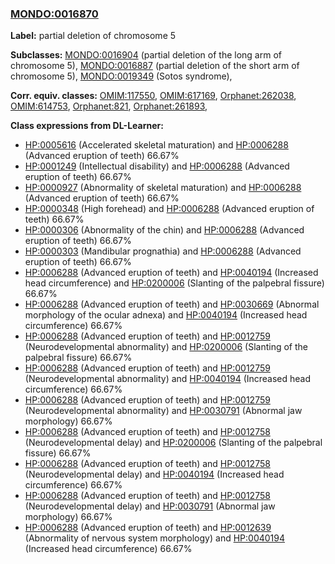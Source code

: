 
### [MONDO:0016870](http://purl.obolibrary.org/obo/MONDO_0016870)
**Label:** partial deletion of chromosome 5

**Subclasses:** [MONDO:0016904](http://purl.obolibrary.org/obo/MONDO_0016904) (partial deletion of the long arm of chromosome 5), [MONDO:0016887](http://purl.obolibrary.org/obo/MONDO_0016887) (partial deletion of the short arm of chromosome 5), [MONDO:0019349](http://purl.obolibrary.org/obo/MONDO_0019349) (Sotos syndrome), 

**Corr. equiv. classes:** [OMIM:117550](http://purl.obolibrary.org/obo/OMIM_117550), [OMIM:617169](http://purl.obolibrary.org/obo/OMIM_617169), [Orphanet:262038](http://www.orpha.net/ORDO/Orphanet_262038), [OMIM:614753](http://purl.obolibrary.org/obo/OMIM_614753), [Orphanet:821](http://www.orpha.net/ORDO/Orphanet_821), [Orphanet:261893](http://www.orpha.net/ORDO/Orphanet_261893), 

**Class expressions from DL-Learner:**

- [HP:0005616](http://purl.obolibrary.org/obo/HP_0005616) (Accelerated skeletal maturation) and [HP:0006288](http://purl.obolibrary.org/obo/HP_0006288) (Advanced eruption of teeth) 66.67%
- [HP:0001249](http://purl.obolibrary.org/obo/HP_0001249) (Intellectual disability) and [HP:0006288](http://purl.obolibrary.org/obo/HP_0006288) (Advanced eruption of teeth) 66.67%
- [HP:0000927](http://purl.obolibrary.org/obo/HP_0000927) (Abnormality of skeletal maturation) and [HP:0006288](http://purl.obolibrary.org/obo/HP_0006288) (Advanced eruption of teeth) 66.67%
- [HP:0000348](http://purl.obolibrary.org/obo/HP_0000348) (High forehead) and [HP:0006288](http://purl.obolibrary.org/obo/HP_0006288) (Advanced eruption of teeth) 66.67%
- [HP:0000306](http://purl.obolibrary.org/obo/HP_0000306) (Abnormality of the chin) and [HP:0006288](http://purl.obolibrary.org/obo/HP_0006288) (Advanced eruption of teeth) 66.67%
- [HP:0000303](http://purl.obolibrary.org/obo/HP_0000303) (Mandibular prognathia) and [HP:0006288](http://purl.obolibrary.org/obo/HP_0006288) (Advanced eruption of teeth) 66.67%
- [HP:0006288](http://purl.obolibrary.org/obo/HP_0006288) (Advanced eruption of teeth) and [HP:0040194](http://purl.obolibrary.org/obo/HP_0040194) (Increased head circumference) and [HP:0200006](http://purl.obolibrary.org/obo/HP_0200006) (Slanting of the palpebral fissure) 66.67%
- [HP:0006288](http://purl.obolibrary.org/obo/HP_0006288) (Advanced eruption of teeth) and [HP:0030669](http://purl.obolibrary.org/obo/HP_0030669) (Abnormal morphology of the ocular adnexa) and [HP:0040194](http://purl.obolibrary.org/obo/HP_0040194) (Increased head circumference) 66.67%
- [HP:0006288](http://purl.obolibrary.org/obo/HP_0006288) (Advanced eruption of teeth) and [HP:0012759](http://purl.obolibrary.org/obo/HP_0012759) (Neurodevelopmental abnormality) and [HP:0200006](http://purl.obolibrary.org/obo/HP_0200006) (Slanting of the palpebral fissure) 66.67%
- [HP:0006288](http://purl.obolibrary.org/obo/HP_0006288) (Advanced eruption of teeth) and [HP:0012759](http://purl.obolibrary.org/obo/HP_0012759) (Neurodevelopmental abnormality) and [HP:0040194](http://purl.obolibrary.org/obo/HP_0040194) (Increased head circumference) 66.67%
- [HP:0006288](http://purl.obolibrary.org/obo/HP_0006288) (Advanced eruption of teeth) and [HP:0012759](http://purl.obolibrary.org/obo/HP_0012759) (Neurodevelopmental abnormality) and [HP:0030791](http://purl.obolibrary.org/obo/HP_0030791) (Abnormal jaw morphology) 66.67%
- [HP:0006288](http://purl.obolibrary.org/obo/HP_0006288) (Advanced eruption of teeth) and [HP:0012758](http://purl.obolibrary.org/obo/HP_0012758) (Neurodevelopmental delay) and [HP:0200006](http://purl.obolibrary.org/obo/HP_0200006) (Slanting of the palpebral fissure) 66.67%
- [HP:0006288](http://purl.obolibrary.org/obo/HP_0006288) (Advanced eruption of teeth) and [HP:0012758](http://purl.obolibrary.org/obo/HP_0012758) (Neurodevelopmental delay) and [HP:0040194](http://purl.obolibrary.org/obo/HP_0040194) (Increased head circumference) 66.67%
- [HP:0006288](http://purl.obolibrary.org/obo/HP_0006288) (Advanced eruption of teeth) and [HP:0012758](http://purl.obolibrary.org/obo/HP_0012758) (Neurodevelopmental delay) and [HP:0030791](http://purl.obolibrary.org/obo/HP_0030791) (Abnormal jaw morphology) 66.67%
- [HP:0006288](http://purl.obolibrary.org/obo/HP_0006288) (Advanced eruption of teeth) and [HP:0012639](http://purl.obolibrary.org/obo/HP_0012639) (Abnormality of nervous system morphology) and [HP:0040194](http://purl.obolibrary.org/obo/HP_0040194) (Increased head circumference) 66.67%


